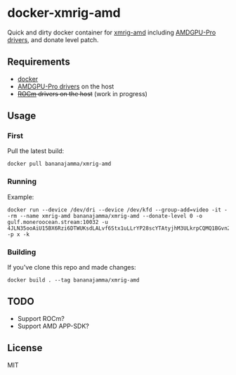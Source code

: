 # docker-xmrig-amd

Quick and dirty docker container for [xmrig-amd](https://github.com/xmrig/xmrig-amd) including [AMDGPU-Pro drivers](https://support.amd.com/en-us/kb-articles/Pages/AMD-Radeon-GPU-PRO-Linux-Beta-Driver%E2%80%93Release-Notes.aspx), and donate level patch.

## Requirements

 * [docker](https://docs.docker.com/install/)
 * [AMDGPU-Pro drivers](https://support.amd.com/en-us/kb-articles/Pages/AMD-Radeon-GPU-PRO-Linux-Beta-Driver%E2%80%93Release-Notes.aspx) on the host
 * ~~[ROCm](https://github.com/RadeonOpenCompute/ROCm) drivers on the host~~ (work in progress)

## Usage

### First

Pull the latest build:

```
docker pull bananajamma/xmrig-amd
```

### Running

Example:

```
docker run --device /dev/dri --device /dev/kfd --group-add=video -it --rm --name xmrig-amd bananajamma/xmrig-amd --donate-level 0 -o gulf.moneroocean.stream:10032 -u 4JLN35ooAiU15BX6Rzi6DTWUKsdLALvf6Stx1uLLrYP28scYTAtyjhM3ULkrpCQMQ1BGvn2hSaYGtSzwtPcZhFSwdoFypnBsb6wKfhTGix -p x -k
```

### Building

If you've clone this repo and made changes:

```
docker build . --tag bananajamma/xmrig-amd
```

## TODO

 * Support ROCm?
 * Support AMD APP-SDK?

## License

MIT
